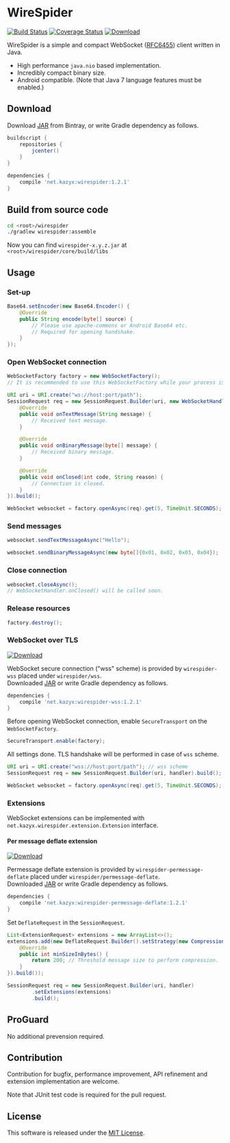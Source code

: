 WireSpider
=====
[![Build Status](https://travis-ci.org/kazyx/wirespider.svg?branch=master)](https://travis-ci.org/kazyx/wirespider)
[![Coverage Status](https://coveralls.io/repos/kazyx/wirespider/badge.svg?branch=master)](https://coveralls.io/r/kazyx/wirespider)
[ ![Download](https://api.bintray.com/packages/kazyx/maven/net.kazyx%3Awirespider/images/download.svg) ](https://bintray.com/kazyx/maven/net.kazyx%3Awirespider/_latestVersion)

WireSpider is a simple and compact WebSocket ([RFC6455](http://tools.ietf.org/html/rfc6455)) client written in Java.

- High performance `java.nio` based implementation.
- Incredibly compact binary size.
- Android compatible. (Note that Java 7 language features must be enabled.)

## Download

Download [JAR](https://bintray.com/kazyx/maven/net.kazyx%3Awirespider) from Bintray,
or write Gradle dependency as follows.

```groovy
buildscript {
    repositories {
        jcenter()
    }
}

dependencies {
    compile 'net.kazyx:wirespider:1.2.1'
}
```

## Build from source code
```bash
cd <root>/wirespider
./gradlew wirespider:assemble
```
Now you can find `wirespider-x.y.z.jar` at `<root>/wirespider/core/build/libs`

## Usage

### Set-up
```java
Base64.setEncoder(new Base64.Encoder() {
    @Override
    public String encode(byte[] source) {
        // Please use apache-commons or Android Base64 etc.
        // Required for opening handshake.
    }
});
```

### Open WebSocket connection
```java
WebSocketFactory factory = new WebSocketFactory();
// It is recommended to use this WebSocketFactory while your process is alive.

URI uri = URI.create("ws://host:port/path");
SessionRequest req = new SessionRequest.Builder(uri, new WebSocketHandler() {
    @Override
    public void onTextMessage(String message) {
        // Received text message.
    }

    @Override
    public void onBinaryMessage(byte[] message) {
        // Received binary message.
    }

    @Override
    public void onClosed(int code, String reason) {
        // Connection is closed.
    }
}).build();

WebSocket websocket = factory.openAsync(req).get(5, TimeUnit.SECONDS);
```

### Send messages
```java
websocket.sendTextMessageAsync("Hello");
```
```java
websocket.sendBinaryMessageAsync(new byte[]{0x01, 0x02, 0x03, 0x04});
```

### Close connection
```java
websocket.closeAsync();
// WebSocketHandler.onClosed() will be called soon.
```

### Release resources
```java
factory.destroy();
```

### WebSocket over TLS

[ ![Download](https://api.bintray.com/packages/kazyx/maven/net.kazyx%3Awirespider-wss/images/download.svg) ](https://bintray.com/kazyx/maven/net.kazyx%3Awirespider-wss/_latestVersion)

WebSocket secure connection ("wss" scheme) is provided by `wirespider-wss` placed under `wirespider/wss`.  
Downloaded [JAR](https://bintray.com/kazyx/maven/net.kazyx%3Awirespider-wss)
or write Gradle dependency as follows.

```groovy
dependencies {
    compile 'net.kazyx:wirespider-wss:1.2.1'
}
```

Before opening WebSocket connection, enable `SecureTransport` on the `WebSocketFactory`.

```java
SecureTransport.enable(factory);
```

All settings done. TLS handshake will be performed in case of `wss` scheme.

```java
URI uri = URI.create("wss://host:port/path"); // wss scheme
SessionRequest req = new SessionRequest.Builder(uri, handler).build();

WebSocket websocket = factory.openAsync(req).get(5, TimeUnit.SECONDS); // This is a WebSocket over TLS
```

### Extensions

WebSocket extensions can be implemented with `net.kazyx.wirespider.extension.Extension` interface.

#### Per message deflate extension

[ ![Download](https://api.bintray.com/packages/kazyx/maven/net.kazyx%3Awirespider-permessage-deflate/images/download.svg) ](https://bintray.com/kazyx/maven/net.kazyx%3Awirespider-permessage-deflate/_latestVersion)

Permessage deflate extension is provided by `wirespider-permessage-deflate` placed under `wirespider/permessage-deflate`.  
Downloaded [JAR](https://bintray.com/kazyx/maven/net.kazyx%3Awirespider-permessage-deflate)
or write Gradle dependency as follows.

```groovy
dependencies {
    compile 'net.kazyx:wirespider-permessage-deflate:1.2.1'
}
```

Set `DeflateRequest` in the `SessionRequest`.

```java
List<ExtensionRequest> extensions = new ArrayList<>();
extensions.add(new DeflateRequest.Builder().setStrategy(new CompressionStrategy() {
    @Override
    public int minSizeInBytes() {
        return 200; // Threshold message size to perform compression.
    }
}).build());

SessionRequest req = new SessionRequest.Builder(uri, handler)
        .setExtensions(extensions)
        .build();
```

## ProGuard

No additional prevension required.

## Contribution

Contribution for bugfix, performance improvement, API refinement and extension implementation are welcome.

Note that JUnit test code is required for the pull request.

## License

This software is released under the [MIT License](LICENSE).

